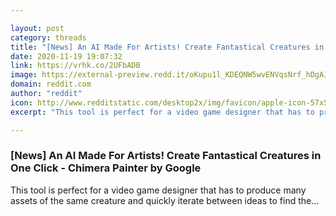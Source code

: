 ```yaml
---

layout: post
category: threads
title: "[News] An AI Made For Artists! Create Fantastical Creatures in One Click - Chimera Painter by Google"
date: 2020-11-19 19:07:32
link: https://vrhk.co/2UFbADB
image: https://external-preview.redd.it/oKupu1l_KDEQNW5wvENVqsNrf_hDgAJUM7NPJINJiqE.jpg?width=480&height=251.308900524&auto=webp&crop=480:251.308900524,smart&s=cebeafc8262dfce705dda16d387ba71f7b09f0bc
domain: reddit.com
author: "reddit"
icon: http://www.redditstatic.com/desktop2x/img/favicon/apple-icon-57x57.png
excerpt: "This tool is perfect for a video game designer that has to produce many assets of the same creature and quickly iterate between ideas to find the..."

---
```


### [News] An AI Made For Artists! Create Fantastical Creatures in One Click - Chimera Painter by Google

This tool is perfect for a video game designer that has to produce many assets of the same creature and quickly iterate between ideas to find the...